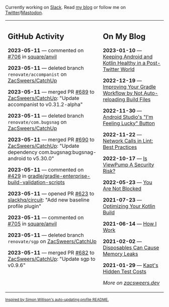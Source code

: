 Currently working on [Slack](https://slack.com/). Read [my blog](https://zacsweers.dev/) or follow me on [Twitter](https://twitter.com/ZacSweers)/[Mastodon](https://hachyderm.io/@ZacSweers).

<table><tr><td valign="top" width="60%">

## GitHub Activity
<!-- githubActivity starts -->
**2023-05-11** — commented on [#706](https://github.com/square/anvil/issues/706#issuecomment-1544622417) in [square/anvil](https://github.com/square/anvil)

**2023-05-11** — deleted branch `renovate/accompanist` on [ZacSweers/CatchUp](https://github.com/ZacSweers/CatchUp)

**2023-05-11** — merged PR [#689](https://github.com/ZacSweers/CatchUp/pull/689) to [ZacSweers/CatchUp](https://github.com/ZacSweers/CatchUp): "Update accompanist to v0.31.2-alpha"

**2023-05-11** — deleted branch `renovate/com.bugsnag` on [ZacSweers/CatchUp](https://github.com/ZacSweers/CatchUp)

**2023-05-11** — merged PR [#690](https://github.com/ZacSweers/CatchUp/pull/690) to [ZacSweers/CatchUp](https://github.com/ZacSweers/CatchUp): "Update dependency com.bugsnag:bugsnag-android to v5.30.0"

**2023-05-11** — commented on [#429](https://github.com/gradle/gradle-enterprise-build-validation-scripts/issues/429#issuecomment-1544433056) in [gradle/gradle-enterprise-build-validation-scripts](https://github.com/gradle/gradle-enterprise-build-validation-scripts)

**2023-05-11** — opened PR [#623](https://github.com/slackhq/circuit/pull/623) to [slackhq/circuit](https://github.com/slackhq/circuit): "Add new baseline profile plugin"

**2023-05-11** — commented on [#705](https://github.com/square/anvil/issues/705#issuecomment-1543999010) in [square/anvil](https://github.com/square/anvil)

**2023-05-11** — deleted branch `renovate/sgp` on [ZacSweers/CatchUp](https://github.com/ZacSweers/CatchUp)

**2023-05-11** — merged PR [#682](https://github.com/ZacSweers/CatchUp/pull/682) to [ZacSweers/CatchUp](https://github.com/ZacSweers/CatchUp): "Update sgp to v0.9.6"
<!-- githubActivity ends -->
</td><td valign="top" width="40%">

## On My Blog
<!-- blog starts -->
**2023-01-10** — [Keeping Android and Kotlin Healthy in a Post-Twitter World](https://www.zacsweers.dev/keeping-android-healthy/)

**2022-12-19** — [Improving Your Gradle Workflow by Not Auto-reloading Build Files](https://www.zacsweers.dev/improving-your-workflow-by-not-auto-reloading-build-files/)

**2022-11-30** — [Android Studio's "I'm Feeling Lucky" Button](https://www.zacsweers.dev/android-studios-im-feeling-lucky-button/)

**2022-11-22** — [Network Calls in Lint: Best Practices](https://www.zacsweers.dev/network-calls-in-lint-best-practices/)

**2022-10-17** — [Is ViewPump A Security Risk?](https://www.zacsweers.dev/is-viewpump-a-security-risk/)

**2022-05-23** — [You Are Not Blocked](https://www.zacsweers.dev/you-are-not-blocked/)

**2021-07-23** — [Optimizing Your Kotlin Build](https://www.zacsweers.dev/optimizing-your-kotlin-build/)

**2021-06-14** — [How I Work](https://www.zacsweers.dev/how-i-work/)

**2021-02-02** — [Disposables Can Cause Memory Leaks](https://www.zacsweers.dev/disposables-can-cause-memory-leaks/)

**2021-01-29** — [Kapt's Hidden Test Costs](https://www.zacsweers.dev/kapts-hidden-test-costs/)
<!-- blog ends -->
_More on [zacsweers.dev](https://zacsweers.dev/)_
</td></tr></table>

<sub><a href="https://simonwillison.net/2020/Jul/10/self-updating-profile-readme/">Inspired by Simon Willison's auto-updating profile README.</a></sub>